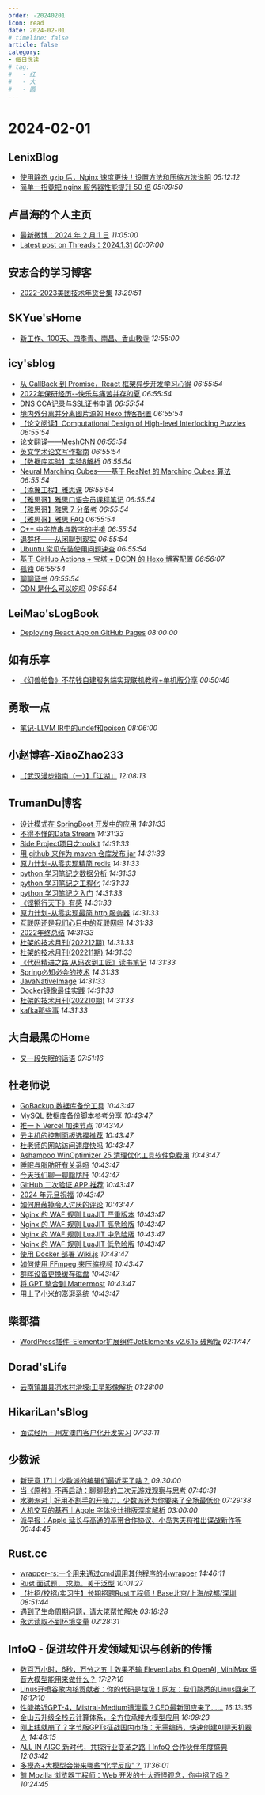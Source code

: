 ```yaml
---
order: -20240201
icon: read
date: 2024-02-01
# timeline: false
article: false
category:
- 每日悦读
# tag:
#   - 红
#   - 大
#   - 圆
---
```


# 2024-02-01 
## LenixBlog<span></span>
* [使用静态 gzip 后，Nginx 速度更快！设置方法和压缩方法说明](https://blog.p2hp.com/archives/11783) *05:12:12* 
* [简单一招竟把 nginx 服务器性能提升 50 倍](https://blog.p2hp.com/archives/11776) *05:09:50* 
## 卢昌海的个人主页<span></span>
* [最新微博：2024 年 2 月 1 日](https://www.changhai.org/articles/miscellaneous/blog/202402.php#latest) *11:05:00* 
* [Latest post on Threads：2024.1.31](https://www.changhai.org/articles/miscellaneous/eblog/202401.php#latest) *00:07:00* 
## 安志合的学习博客<span></span>
* [2022-2023美团技术年货合集](https://chegva.com/5938.html) *13:29:51* 
## SKYue'sHome<span></span>
* [新工作、100天、四季青、南昌、香山教寺](https://www.skyue.com/24020120.html) *12:55:00* 
## icy'sblog<span></span>
* [从 CallBack 到 Promise，React 框架异步开发学习心得](https://icys.top/posts/202302040157.html) *06:55:54* 
* [2022年保研经历--快乐与痛苦并存的夏](https://icys.top/posts/202209300000.html) *06:55:54* 
* [DNS CCA记录与SSL证书申请](https://icys.top/posts/202208020000.html) *06:55:54* 
* [境内外分离并分离图片源的 Hexo 博客配置](https://icys.top/posts/202207300123.html) *06:55:54* 
* [【论文阅读】Computational Design of High-level Interlocking Puzzles](https://icys.top/posts/202207241234.html) *06:55:54* 
* [论文翻译——MeshCNN](https://icys.top/posts/202207032321.html) *06:55:54* 
* [英文学术论文写作指南](https://icys.top/posts/25251320.html) *06:55:54* 
* [【数据库实验】实验8解析](https://icys.top/posts/202206200101.html) *06:55:54* 
* [Neural Marching Cubes——基于 ResNet 的 Marching Cubes 算法](https://icys.top/posts/2546110385.html) *06:55:54* 
* [【添翼工程】雅思课](https://icys.top/posts/202203271600.html) *06:55:54* 
* [【雅思哥】雅思口语会员课程笔记](https://icys.top/posts/202203131200.html) *06:55:54* 
* [【雅思哥】雅思 7 分备考](https://icys.top/posts/202203082001.html) *06:55:54* 
* [【雅思哥】雅思 FAQ](https://icys.top/posts/202203082000.html) *06:55:54* 
* [C++ 中字符串与数字的拼接](https://icys.top/posts/202158988652.html) *06:55:54* 
* [退群杯——从闲聊到现实](https://icys.top/posts/985211.html) *06:55:54* 
* [Ubuntu 常见安装使用问题速查](https://icys.top/posts/102254823.html) *06:55:54* 
* [基于 GitHub Actions + 宝塔 + DCDN 的 Hexo 博客配置](https://icys.top/posts/324955781.html) *06:56:07* 
* [孤独](https://icys.top/posts/374314625.html) *06:55:54* 
* [聊聊证书](https://icys.top/posts/3116496963.html) *06:55:54* 
* [CDN 是什么可以吃吗](https://icys.top/posts/146781432.html) *06:55:54* 
## LeiMao'sLogBook<span></span>
* [Deploying React App on GitHub Pages](https://leimao.github.io/blog/Deploying-React-App-GitHub-Pages/) *08:00:00* 
## 如有乐享<span></span>
* [《幻兽帕鲁》不花钱自建服务端实现联机教程+单机版分享](https://51.ruyo.net/18604.html) *00:50:48* 
## 勇敢一点<span></span>
* [笔记-LLVM IR中的undef和poison](https://simplecoding.fun/posts/2024/02/llvm-undef-poison/) *08:06:00* 
## 小赵博客-XiaoZhao233<span></span>
* [【武汉漫步指南（一）】「江湖」](https://blog.xiaozhao233.top/archives/2024/02/01/traveling-with-you-wuhan-rivers-and-lakes/) *12:08:13* 
## TrumanDu博客<span></span>
* [设计模式在 SpringBoot 开发中的应用](http://blog.trumandu.top/2024/02/01/%E8%AE%BE%E8%AE%A1%E6%A8%A1%E5%BC%8F%E5%9C%A8-springboot-%E5%BC%80%E5%8F%91%E4%B8%AD%E7%9A%84%E5%BA%94%E7%94%A8/) *14:31:33* 
* [不得不懂的Data Stream](http://blog.trumandu.top/2024/02/01/%E4%B8%8D%E5%BE%97%E4%B8%8D%E6%87%82%E7%9A%84data-stream/) *14:31:33* 
* [Side Project项目之toolkit](http://blog.trumandu.top/2023/12/11/SideProject%E9%A1%B9%E7%9B%AE%E4%B9%8Btoolkit/) *14:31:33* 
* [用 github 来作为 maven 仓库发布 jar](http://blog.trumandu.top/2023/07/30/%E7%94%A8-github-%E6%9D%A5%E4%BD%9C%E4%B8%BA-maven-%E4%BB%93%E5%BA%93%E5%8F%91%E5%B8%83-jar/) *14:31:33* 
* [原力计划-从零实现精简 redis](http://blog.trumandu.top/2023/06/04/%E5%8E%9F%E5%8A%9B%E8%AE%A1%E5%88%92-%E4%BB%8E%E9%9B%B6%E5%AE%9E%E7%8E%B0%E7%B2%BE%E7%AE%80-redis/) *14:31:33* 
* [python 学习笔记之数据分析](http://blog.trumandu.top/2023/05/29/python-%E5%AD%A6%E4%B9%A0%E7%AC%94%E8%AE%B0%E4%B9%8B%E6%95%B0%E6%8D%AE%E5%88%86%E6%9E%90/) *14:31:33* 
* [python 学习笔记之工程化](http://blog.trumandu.top/2023/05/29/python-%E5%AD%A6%E4%B9%A0%E7%AC%94%E8%AE%B0%E4%B9%8B%E5%B7%A5%E7%A8%8B%E5%8C%96/) *14:31:33* 
* [python 学习笔记之入门](http://blog.trumandu.top/2023/05/29/python-%E5%AD%A6%E4%B9%A0%E7%AC%94%E8%AE%B0%E4%B9%8B%E5%85%A5%E9%97%A8/) *14:31:33* 
* [《铿锵行天下》有感](http://blog.trumandu.top/2023/05/18/%E3%80%8A%E9%93%BF%E9%94%B5%E8%A1%8C%E5%A4%A9%E4%B8%8B%E3%80%8B%E6%9C%89%E6%84%9F/) *14:31:33* 
* [原力计划-从零实现最简 http 服务器](http://blog.trumandu.top/2023/03/26/%E5%8E%9F%E5%8A%9B%E8%AE%A1%E5%88%92-%E4%BB%8E%E9%9B%B6%E5%AE%9E%E7%8E%B0%E6%9C%80%E7%AE%80-http-%E6%9C%8D%E5%8A%A1%E5%99%A8/) *14:31:33* 
* [互联网还是我们心目中的互联网吗](http://blog.trumandu.top/2023/03/20/%E4%BA%92%E8%81%94%E7%BD%91%E8%BF%98%E6%98%AF%E6%88%91%E4%BB%AC%E5%BF%83%E7%9B%AE%E4%B8%AD%E7%9A%84%E4%BA%92%E8%81%94%E7%BD%91%E5%90%97/) *14:31:33* 
* [2022年终总结](http://blog.trumandu.top/2023/02/22/2022%E5%B9%B4%E7%BB%88%E6%80%BB%E7%BB%93/) *14:31:33* 
* [杜架的技术月刊(202212期)](http://blog.trumandu.top/2022/12/29/%E6%9D%9C%E6%9E%B6%E7%9A%84%E6%8A%80%E6%9C%AF%E6%9C%88%E5%88%8A(202212%E6%9C%9F)/) *14:31:33* 
* [杜架的技术月刊(202211期)](http://blog.trumandu.top/2022/11/28/%E6%9D%9C%E6%9E%B6%E7%9A%84%E6%8A%80%E6%9C%AF%E6%9C%88%E5%88%8A(202211%E6%9C%9F)/) *14:31:33* 
* [《代码精进之路 从码农到工匠》读书笔记](http://blog.trumandu.top/2022/11/28/%E3%80%8A%E4%BB%A3%E7%A0%81%E7%B2%BE%E8%BF%9B%E4%B9%8B%E8%B7%AF-%E4%BB%8E%E7%A0%81%E5%86%9C%E5%88%B0%E5%B7%A5%E5%8C%A0%E3%80%8B%E8%AF%BB%E4%B9%A6%E7%AC%94%E8%AE%B0/) *14:31:33* 
* [Spring必知必会的技术](http://blog.trumandu.top/2022/11/07/spring%E5%BF%85%E7%9F%A5%E5%BF%85%E4%BC%9A%E7%9A%84%E6%8A%80%E6%9C%AF/) *14:31:33* 
* [JavaNativeImage](http://blog.trumandu.top/2022/11/07/javanativeimage/) *14:31:33* 
* [Docker镜像最佳实践](http://blog.trumandu.top/2022/11/07/docker%E9%95%9C%E5%83%8F%E6%9C%80%E4%BD%B3%E5%AE%9E%E8%B7%B5/) *14:31:33* 
* [杜架的技术月刊(202210期)](http://blog.trumandu.top/2022/10/24/%E6%9D%9C%E6%9E%B6%E7%9A%84%E6%8A%80%E6%9C%AF%E6%9C%88%E5%88%8A(202210%E6%9C%9F)/) *14:31:33* 
* [kafka那些事](http://blog.trumandu.top/2022/09/20/kafka%E9%82%A3%E4%BA%9B%E4%BA%8B/) *14:31:33* 
## 大白最黑のHome<span></span>
* [又一段失眠的话语](https://dabaizuihei.github.io/2024/01/26/%E5%8F%88%E4%B8%80%E6%AE%B5%E5%A4%B1%E7%9C%A0%E7%9A%84%E8%AF%9D%E8%AF%AD/) *07:51:16* 
## 杜老师说<span></span>
* [GoBackup 数据库备份工具](https://dusays.com/671/) *10:43:47* 
* [MySQL 数据库备份脚本参考分享](https://dusays.com/670/) *10:43:47* 
* [推一下 Vercel 加速节点](https://dusays.com/669/) *10:43:47* 
* [云主机的控制面板选择推荐](https://dusays.com/668/) *10:43:47* 
* [杜老师的网站访问速度快吗](https://dusays.com/667/) *10:43:47* 
* [Ashampoo WinOptimizer 25 清理优化工具软件免费用](https://dusays.com/666/) *10:43:47* 
* [睡眠与脂肪肝有关系吗](https://dusays.com/665/) *10:43:47* 
* [今天我们聊一聊脂肪肝](https://dusays.com/664/) *10:43:47* 
* [GitHub 二次验证 APP 推荐](https://dusays.com/663/) *10:43:47* 
* [2024 年元旦祝福](https://dusays.com/662/) *10:43:47* 
* [如何屏蔽掉令人讨厌的评论](https://dusays.com/661/) *10:43:47* 
* [Nginx 的 WAF 规则 LuaJIT 严重版本](https://dusays.com/660/) *10:43:47* 
* [Nginx 的 WAF 规则 LuaJIT 高危险版](https://dusays.com/659/) *10:43:47* 
* [Nginx 的 WAF 规则 LuaJIT 中危险版](https://dusays.com/658/) *10:43:47* 
* [Nginx 的 WAF 规则 LuaJIT 低危险版](https://dusays.com/657/) *10:43:47* 
* [使用 Docker 部署 Wiki.js](https://dusays.com/656/) *10:43:47* 
* [如何使用 FFmpeg 来压缩视频](https://dusays.com/655/) *10:43:47* 
* [群晖设备更换缓存磁盘](https://dusays.com/654/) *10:43:47* 
* [将 GPT 整合到 Mattermost](https://dusays.com/653/) *10:43:47* 
* [用上了小米的澎湃系统](https://dusays.com/652/) *10:43:47* 
## 柴郡猫<span></span>
* [WordPress插件–Elementor扩展组件JetElements v2.6.15 破解版](https://www.cheshirex.com/8039.html) *02:17:47* 
## Dorad'sLife<span></span>
* [云南镇雄县凉水村滑坡:卫星影像解析](https://blog.cuger.cn/p/a45b/) *01:28:00* 
## HikariLan'sBlog<span></span>
* [面试经历 – 用友澳门客户化开发实习](https://my.minecraft.kim/thinking/1334/%e9%9d%a2%e8%af%95%e7%bb%8f%e5%8e%86-%e7%94%a8%e5%8f%8b%e6%be%b3%e9%97%a8%e5%ae%a2%e6%88%b7%e5%8c%96%e5%bc%80%e5%8f%91%e5%ae%9e%e4%b9%a0/) *07:33:11* 
## 少数派<span></span>
* [新玩意 171｜少数派的编辑们最近买了啥？](https://sspai.com/post/86233) *09:30:00* 
* [当《原神》不再启动：聊聊我的二次元游戏观察与思考](https://sspai.com/post/85830) *07:40:31* 
* [水獭派对 | 好用不割手的开箱刀，少数派还为你要来了全场最低价](https://sspai.com/post/86215) *07:29:38* 
* [人机交互的基石｜Apple 字体设计排版深度解析](https://sspai.com/post/86214) *03:00:00* 
* [派早报：Apple 延长与高通的基带合作协议、小岛秀夫将推出谍战新作等](https://sspai.com/post/86222) *00:44:45* 
## Rust.cc<span></span>
* [wrapper-rs:一个用来通过cmd调用其他程序的小wrapper](https://rustcc.cn/article?id=4a1a3ef9-915b-4b5a-a01d-d26116411b34) *14:46:11* 
* [Rust 面试题， 求助。关于泛型](https://rustcc.cn/article?id=bb4cc227-16c7-4878-acdb-a8b040f6fd4f) *10:01:27* 
* [【社招/校招/实习生】长期招聘Rust工程师！Base北京/上海/成都/深圳](https://rustcc.cn/article?id=ca841ea6-d67d-4b51-805d-2a4241554220) *08:51:44* 
* [遇到了生命周期问题，请大佬帮忙解决](https://rustcc.cn/article?id=9b64f176-8146-4c88-8349-66fb79e99ba9) *03:18:28* 
* [永远读取不到环境变量](https://rustcc.cn/article?id=16013259-2b21-46cc-8472-32baec94ef5b) *02:28:31* 
## InfoQ - 促进软件开发领域知识与创新的传播<span></span>
* [数百万小时，6秒，万分之五｜效果不输 ElevenLabs 和 OpenAI, MiniMax 语音大模型能用来做什么？](https://www.infoq.cn/article/0zAbBRGf1euyag3FQuqt?utm_source=rss&utm_medium=article) *17:27:18* 
* [Linus开喷谷歌内核贡献者：你的代码是垃圾！网友：我们熟悉的Linus回来了](https://www.infoq.cn/article/l192hquuFavBJTgQqE8T?utm_source=rss&utm_medium=article) *16:17:10* 
* [性能接近GPT-4，Mistral-Medium遭泄露？CEO最新回应来了......](https://www.infoq.cn/article/ttMK49Sq76u12zj1SzIV?utm_source=rss&utm_medium=article) *16:13:35* 
* [金山云升级全栈云计算体系，全方位承接大模型应用](https://www.infoq.cn/article/Yl1jSOMx2TAzkqN0Phty?utm_source=rss&utm_medium=article) *16:09:23* 
* [刚上线就崩了？字节版GPTs征战国内市场：无需编码，快速创建AI聊天机器人](https://www.infoq.cn/article/t8F5gt0MRXcxr0ZWe9Ij?utm_source=rss&utm_medium=article) *14:46:15* 
* [ALL IN AIGC 新时代，共探行业变革之路｜InfoQ 合作伙伴年度盛典](https://www.infoq.cn/article/6rOYTrA6LToGe35zBtUT?utm_source=rss&utm_medium=article) *12:03:42* 
* [多模态+大模型会带来哪些“化学反应”？](https://www.infoq.cn/video/z61j9qm9yX9Tq7N2p8tA?utm_source=rss&utm_medium=article) *11:36:01* 
* [前 Mozilla 浏览器工程师：Web 开发的七大奇怪观念，你中招了吗？](https://www.infoq.cn/article/e9csXhR2pJafE2FhDqAd?utm_source=rss&utm_medium=article) *10:24:45* 
